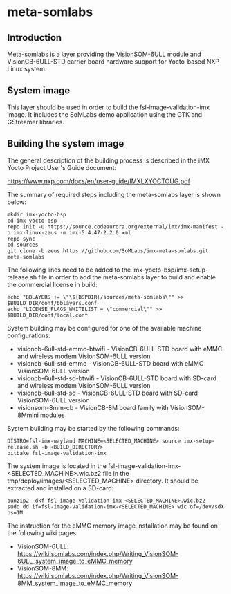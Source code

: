 # meta-somlabs

## Introduction

Meta-somlabs is a layer providing the VisionSOM-6ULL module and VisionCB-6ULL-STD carrier board hardware support for Yocto-based NXP Linux system.

## System image

This layer should be used in order to build the fsl-image-validation-imx image. It includes the SoMLabs demo application using the GTK and GStreamer libraries.

## Building the system image

The general description of the building process is described in the iMX Yocto Project User's Guide document:

https://www.nxp.com/docs/en/user-guide/IMXLXYOCTOUG.pdf

The summary of required steps including the meta-somlabs layer is shown below:

```shell
mkdir imx-yocto-bsp
cd imx-yocto-bsp
repo init -u https://source.codeaurora.org/external/imx/imx-manifest -b imx-linux-zeus -m imx-5.4.47-2.2.0.xml
repo sync
cd sources
git clone -b zeus https://github.com/SoMLabs/imx-meta-somlabs.git meta-somlabs
```

The following lines need to be added to the imx-yocto-bsp/imx-setup-release.sh file in order to add the meta-somlabs layer to build and enable the commercial license in build:

```shell
echo "BBLAYERS += \"\${BSPDIR}/sources/meta-somlabs\"" >> $BUILD_DIR/conf/bblayers.conf
echo "LICENSE_FLAGS_WHITELIST = \"commercial\"" >> $BUILD_DIR/conf/local.conf
```

System building may be configured for one of the available machine configurations:

* visioncb-6ull-std-emmc-btwifi - VisionCB-6ULL-STD board with eMMC and wireless modem VisionSOM-6ULL version
* visioncb-6ull-std-emmc - VisionCB-6ULL-STD board with eMMC VisionSOM-6ULL version
* visioncb-6ull-std-sd-btwifi - VisionCB-6ULL-STD board with SD-card and wireless modem VisionSOM-6ULL version
* visioncb-6ull-std-sd - VisionCB-6ULL-STD board with SD-card VisionSOM-6ULL version
* visionsom-8mm-cb - VisionCB-8M board family with VisionSOM-8Mmini modules

System building may be started by the following commands:

```shell
DISTRO=fsl-imx-wayland MACHINE=<SELECTED_MACHINE> source imx-setup-release.sh -b <BUILD_DIRECTORY>
bitbake fsl-image-validation-imx
```

The system image is located in the fsl-image-validation-imx-<SELECTED_MACHINE>.wic.bz2 file in the tmp/deploy/images/<SELECTED_MACHINE> directory. It should be extracted and installed on a SD-card:

```shell
bunzip2 -dkf fsl-image-validation-imx-<SELECTED_MACHINE>.wic.bz2 
sudo dd if=fsl-image-validation-imx-<SELECTED_MACHINE>.wic of=/dev/sdX bs=1M
```

The instruction for the eMMC memory image installation may be found on the following wiki pages:

* VisionSOM-6ULL: https://wiki.somlabs.com/index.php/Writing_VisionSOM-6ULL_system_image_to_eMMC_memory
* VisionSOM-8MM: https://wiki.somlabs.com/index.php/Writing_VisionSOM-8MM_system_image_to_eMMC_memory
